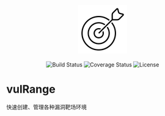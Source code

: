 <p align="center">
  <img src="./logo.png">
  <br><br>
  <img src="https://img.shields.io/travis/rust-lang/rust.svg" alt="Build Status">
  <img src="https://img.shields.io/badge/coverage-100%25-brightgreen.svg" alt="Coverage Status">
  <img src="https://img.shields.io/github/license/mashape/apistatus.svg" alt="License">
</p>

# vulRange
快速创建、管理各种漏洞靶场环境
